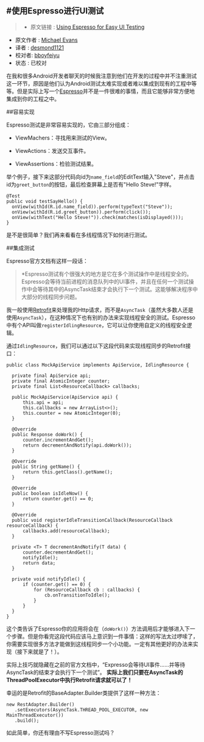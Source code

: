 #使用Espresso进行UI测试
---

> * 原文链接 : [Using Espresso for Easy UI Testing](http://www.michaelevans.org/blog/2015/08/03/using-espresso-for-easy-ui-testing/)
* 原文作者 : [Michael Evans](http://www.michaelevans.org/)
* 译者 : [desmond1121](https://github.com/desmond1121)
* 校对者: [bboyfeiyu](https://github.com/bboyfeiyu)
* 状态 :  已校对

在我和很多Android开发者聊天的时候我注意到他们在开发的过程中并不注重测试这一环节，原因是他们认为Android测试太难实现或者难以集成到现有的工程中等等。但是实际上写一个[Espresso](https://code.google.com/p/android-test-kit/wiki/Espresso)并不是一件很难的事情，而且它能够非常方便地集成到你的工程之中。

##容易实现

Espresso测试是非常容易实现的，它由三部分组成：

- ViewMachers：寻找用来测试的View。

- ViewActions：发送交互事件。

- ViewAssertions：检验测试结果。

举个例子，接下来这部分代码向id为`name_field`的EditText输入"Steve"，并点击id为`greet_button`的按钮，最后检查屏幕上是否有"Hello Steve!"字样。

    @Test
    public void testSayHello() {
      onView(withId(R.id.name_field)).perform(typeText("Steve"));
      onView(withId(R.id.greet_button)).perform(click());
      onView(withText("Hello Steve!")).check(matches(isDisplayed()));
    }

是不是很简单？我们再来看看在多线程情况下如何进行测试。

##集成测试

Espresso官方文档有这样一段话：

>*Espresso测试有个很强大的地方是它在多个测试操作中是线程安全的。Espresso会等待当前进程的消息队列中的UI事件，并且在任何一个测试操作中会等待其中的AsyncTask结束才会执行下一个测试。这能够解决程序中大部分的线程同步问题。

我一般使用[Retrofit](http://square.github.io/retrofit/)来处理我的Http请求，而不是`AsyncTask`（虽然大多数人还是使用`AsyncTask`），在这种情况下也有别的办法来实现线程安全的测试。Espresso中有个API叫做`registerIdlingResource`，它可以让你使用自定义的线程安全逻辑。

通过`IdlingResource`，我们可以通过以下这段代码来实现线程同步的Retrofit接口：

    public class MockApiService implements ApiService, IdlingResource {

      private final ApiService api;
      private final AtomicInteger counter;
      private final List<ResourceCallback> callbacks;

      public MockApiService(ApiService api) {
          this.api = api;
          this.callbacks = new ArrayList<>();
          this.counter = new AtomicInteger(0);
      }

      @Override
      public Response doWork() {
          counter.incrementAndGet();
          return decrementAndNotify(api.doWork());
      }

      @Override
      public String getName() {
          return this.getClass().getName();
      }

      @Override
      public boolean isIdleNow() {
          return counter.get() == 0;
      }

      @Override
      public void registerIdleTransitionCallback(ResourceCallback resourceCallback) {
          callbacks.add(resourceCallback);
      }

      private <T> T decrementAndNotify(T data) {
          counter.decrementAndGet();
          notifyIdle();
          return data;
      }

      private void notifyIdle() {
          if (counter.get() == 0) {
              for (ResourceCallback cb : callbacks) {
                  cb.onTransitionToIdle();
              }
          }
      }
    }

这个类告诉了Espresso你的应用将会在（`doWork()`）方法调用后才能够进入下一个步骤。但是你看完这段代码应该马上意识到一件事情：这样的写法太过啰嗦了，你需要实现很多方法才能做到这线程同步一个小功能。一定有其他更好的办法来实现（接下来就是了！）。

实际上技巧就隐藏在之前的官方文档中，“Expresso会等待UI事件……并等待AsyncTask的结束才会执行下一个测试”。 **实际上我们只要在AsyncTask的ThreadPoolExecutor中执行Retrofit请求就可以了！**

幸运的是Retrofit的BaseAdapter.Builder类提供了这样一种方法：

    new RestAdapter.Builder()
       .setExecutors(AsyncTask.THREAD_POOL_EXECUTOR, new MainThreadExecutor())
       .build();

如此简单，你还有理由不写Espresso测试吗？
